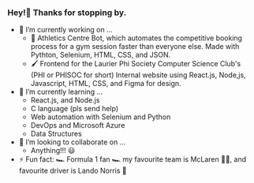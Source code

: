 ### Hey!👋 Thanks for stopping by.


- 🔭 I’m currently working on ...
  - 🤖 Athletics Centre Bot, which automates the competitive booking process for a gym session faster than everyone else. Made with Pythton, Selenium, HTML, CSS, and JSON.
  - 🖌️ Frontend for the Laurier Phi Society Computer Science Club's (PHI or PHISOC for short) Internal website using React.js, Node,js, Javascript, HTML, CSS, and Figma for design.
- 🌱 I’m currently learning ...
  - React.js, and Node.js
  - C language (pls send help)
  - Web automation with Selenium and Python
  - DevOps and Microsoft Azure
  - Data Structures
- 👯 I’m looking to collaborate on ...
  - Anything!!! 😃
- ⚡ Fun fact: 🏎️ Formula 1 fan 🏎️ my favourite team is McLaren 🧡💙, and favourite driver is Lando Norris 🏁
